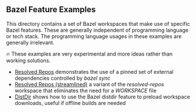 ## Bazel Feature Examples

This directory contains a set of Bazel workspaces that make use of specific Bazel features.
These are generally independent of programming language or tech stack.
The programming language usages in these examples are generally irrelevant.

:fire: These examples are very experimental and more ideas rather than working solutions.

- [Resolved Repos](resolved-repos) demonstrates the use of a pinned set of external dependencies controlled by *bazel sync*
- [Resolved Repos (streamlined)](resolved-repos-streamlined) a variant of the *resolved-repos* workspace that eliminates the need for a *WORKSPACE* file
- [DistDir](distdir) shows how to use the Bazel distdir feature to preload workspace downloads, useful if offline builds are needed
